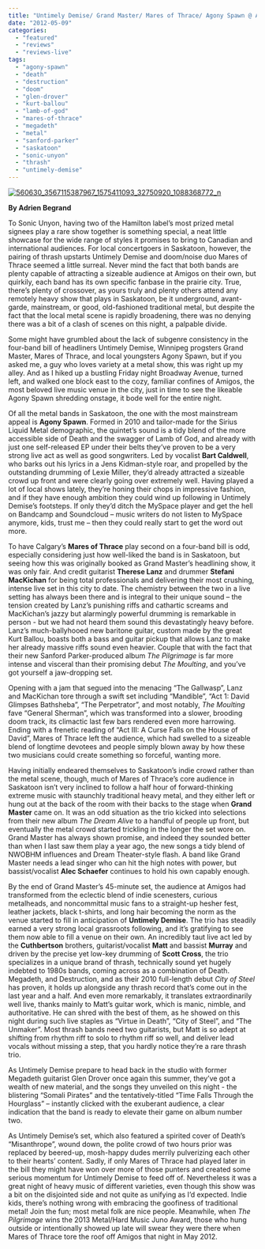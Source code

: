 ```yaml
---
title: "Untimely Demise/ Grand Master/ Mares of Thrace/ Agony Spawn @ Amigos, Saskatoon SK, May 4, 2012"
date: "2012-05-09"
categories: 
  - "featured"
  - "reviews"
  - "reviews-live"
tags: 
  - "agony-spawn"
  - "death"
  - "destruction"
  - "doom"
  - "glen-drover"
  - "kurt-ballou"
  - "lamb-of-god"
  - "mares-of-thrace"
  - "megadeth"
  - "metal"
  - "sanford-parker"
  - "saskatoon"
  - "sonic-unyon"
  - "thrash"
  - "untimely-demise"
---
```


[![](http://www.hellbound.ca/wp-content/uploads/2012/05/560630_3567115387967_1575411093_32750920_1088368772_n-517x800.jpg "560630_3567115387967_1575411093_32750920_1088368772_n")](http://www.hellbound.ca/2012/05/untimely-demise-grand-master-mares-of-thrace-agony-spawn-saskatoon-sk-may-4-2012/560630_3567115387967_1575411093_32750920_1088368772_n/)

**By Adrien Begrand**

To Sonic Unyon, having two of the Hamilton label’s most prized metal signees play a rare show together is something special, a neat little showcase for the wide range of styles it promises to bring to Canadian and international audiences. For local concertgoers in Saskatoon, however, the pairing of thrash upstarts Untimely Demise and doom/noise duo Mares of Thrace seemed a little surreal. Never mind the fact that both bands are plenty capable of attracting a sizeable audience at Amigos on their own, but quirkily, each band has its own specific fanbase in the prairie city. True, there’s plenty of crossover, as yours truly and plenty others attend any remotely heavy show that plays in Saskatoon, be it underground, avant-garde, mainstream, or good, old-fashioned traditional metal, but despite the fact that the local metal scene is rapidly broadening, there was no denying there was a bit of a clash of scenes on this night, a palpable divide.

Some might have grumbled about the lack of subgenre consistency in the four-band bill of headliners Untimely Demise, Winnipeg progsters Grand Master, Mares of Thrace, and local youngsters Agony Spawn, but if you asked me, a guy who loves variety at a metal show, this was right up my alley. And as I hiked up a bustling Friday night Broadway Avenue, turned left, and walked one block east to the cozy, familiar confines of Amigos, the most beloved live music venue in the city, just in time to see the likeable Agony Spawn shredding onstage, it bode well for the entire night.

Of all the metal bands in Saskatoon, the one with the most mainstream appeal is **Agony Spawn**. Formed in 2010 and tailor-made for the Sirius Liquid Metal demographic, the quintet’s sound is a tidy blend of the more accessible side of Death and the swagger of Lamb of God, and already with just one self-released EP under their belts they’ve proven to be a very strong live act as well as good songwriters. Led by vocalist **Bart Caldwell**, who barks out his lyrics in a Jens Kidman-style roar, and propelled by the outstanding drumming of Lexie Miller, they’d already attracted a sizeable crowd up front and were clearly going over extremely well. Having played a lot of local shows lately, they’re honing their chops in impressive fashion, and if they have enough ambition they could wind up following in Untimely Demise’s footsteps. If only they’d ditch the MySpace player and get the hell on Bandcamp and Soundcloud – music writers do not listen to MySpace anymore, kids, trust me – then they could really start to get the word out more.

To have Calgary’s **Mares of Thrace** play second on a four-band bill is odd, especially considering just how well-liked the band is in Saskatoon, but seeing how this was originally booked as Grand Master’s headlining show, it was only fair. And credit guitarist **Therese Lanz** and drummer **Stefani MacKichan** for being total professionals and delivering their most crushing, intense live set in this city to date. The chemistry between the two in a live setting has always been there and is integral to their unique sound – the tension created by Lanz’s punishing riffs and cathartic screams and MacKichan’s jazzy but alarmingly powerful drumming is remarkable in person - but we had not heard them sound this devastatingly heavy before. Lanz’s much-ballyhooed new baritone guitar, custom made by the great Kurt Ballou, boasts both a bass and guitar pickup that allows Lanz to make her already massive riffs sound even heavier. Couple that with the fact that their new Sanford Parker-produced album _The Pilgrimage_ is far more intense and visceral than their promising debut _The Moulting_, and you’ve got yourself a jaw-dropping set.

Opening with a jam that segued into the menacing “The Gallwasp”, Lanz and MacKichan tore through a swift set including “Mandible”, “Act 1: David Glimpses Bathsheba”, “The Perpetrator”, and most notably, _The Moulting_ fave “General Sherman”, which was transformed into a slower, brooding doom track, its climactic last few bars rendered even more harrowing. Ending with a frenetic reading of “Act III: A Curse Falls on the House of David”, Mares of Thrace left the audience, which had swelled to a sizeable blend of longtime devotees and people simply blown away by how these two musicians could create something so forceful, wanting more.

Having initially endeared themselves to Saskatoon’s indie crowd rather than the metal scene, though, much of Mares of Thrace’s core audience in Saskatoon isn’t very inclined to follow a half hour of forward-thinking extreme music with staunchly traditional heavy metal, and they either left or hung out at the back of the room with their backs to the stage when **Grand Master** came on. It was an odd situation as the trio kicked into selections from their new album _The Dream Alive_ to a handful of people up front, but eventually the metal crowd started trickling in the longer the set wore on. Grand Master has always shown promise, and indeed they sounded better than when I last saw them play a year ago, the new songs a tidy blend of NWOBHM influences and Dream Theater-style flash. A band like Grand Master needs a lead singer who can hit the high notes with power, but bassist/vocalist **Alec Schaefer** continues to hold his own capably enough.

By the end of Grand Master’s 45-minute set, the audience at Amigos had transformed from the eclectic blend of indie scenesters, curious metalheads, and noncommittal music fans to a straight-up hesher fest, leather jackets, black t-shirts, and long hair becoming the norm as the venue started to fill in anticipation of **Untimely Demise**. The trio has steadily earned a very strong local grassroots following, and it’s gratifying to see them now able to fill a venue on their own. An incredibly taut live act led by the **Cuthbertson** brothers, guitarist/vocalist **Matt** and bassist **Murray** and driven by the precise yet low-key drumming of **Scott Cross**, the trio specializes in a unique brand of thrash, technically sound yet hugely indebted to 1980s bands, coming across as a combination of Death. Megadeth, and Destruction, and as their 2010 full-length debut _City of Steel_ has proven, it holds up alongside any thrash record that’s come out in the last year and a half. And even more remarkably, it translates extraordinarily well live, thanks mainly to Matt’s guitar work, which is manic, nimble, and authoritative. He can shred with the best of them, as he showed on this night during such live staples as “Virtue in Death”, “City of Steel”, and “The Unmaker”. Most thrash bands need two guitarists, but Matt is so adept at shifting from rhythm riff to solo to rhythm riff so well, and deliver lead vocals without missing a step, that you hardly notice they’re a rare thrash trio.

As Untimely Demise prepare to head back in the studio with former Megadeth guitarist Glen Drover once again this summer, they’ve got a wealth of new material, and the songs they unveiled on this night - the blistering “Somali Pirates” and the tentatively-titled “Time Falls Through the Hourglass” – instantly clicked with the exuberant audience, a clear indication that the band is ready to elevate their game on album number two.

As Untimely Demise’s set, which also featured a spirited cover of Death’s “Misanthrope”, wound down, the polite crowd of two hours prior was replaced by beered-up, mosh-happy dudes merrily pulverizing each other to their hearts’ content. Sadly, if only Mares of Thrace had played later in the bill they might have won over more of those punters and created some serious momentum for Untimely Demise to feed off of. Nevertheless it was a great night of heavy music of different varieties, even though this show was a bit on the disjointed side and not quite as unifying as I’d expected. Indie kids, there’s nothing wrong with embracing the goofiness of traditional metal! Join the fun; most metal folk are nice people. Meanwhile, when _The Pilgrimage_ wins the 2013 Metal/Hard Music Juno Award, those who hung outside or intentionally showed up late will swear they were there when Mares of Thrace tore the roof off Amigos that night in May 2012.
